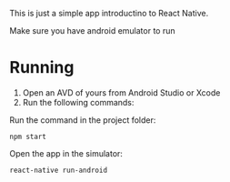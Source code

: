 This is just a simple app introductino to React Native. 

Make sure you have android emulator to run
# Running

1. Open an AVD of yours from Android Studio or Xcode
2. Run the following commands:

Run the command in the project folder: 
```
npm start 
```

Open the app in the simulator:
```
react-native run-android
```


